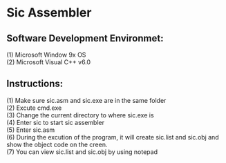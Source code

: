 Sic Assembler
==========================

Software Development Environmet:
------------------------------------
(1) Microsoft Window 9x OS </br>
(2) Microsoft Visual C++ v6.0

Instructions:
------------------------------------
(1) Make sure sic.asm and sic.exe are in the same folder </br>
(2) Excute cmd.exe </br>
(3) Change the current directory to where sic.exe is </br>
(4) Enter sic to start sic assembler </br>
(5) Enter sic.asm </br>
(6) During the excution of the program, it will create sic.list and sic.obj and show the object code on the creen. </br>
(7) You can view sic.list and sic.obj by using notepad </br>
